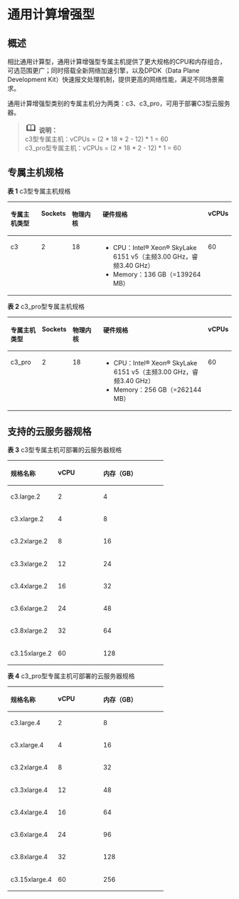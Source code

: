 # 通用计算增强型<a name="deh_01_0031"></a>

## 概述<a name="section3973161103116"></a>

相比通用计算型，通用计算增强型专属主机提供了更大规格的CPU和内存组合，可选范围更广；同时搭载全新网络加速引擎，以及DPDK（Data Plane Development Kit）快速报文处理机制，提供更高的网络性能，满足不同场景需求。

通用计算增强型类别的专属主机分为两类：c3、c3\_pro，可用于部署C3型云服务器。

>![](public_sys-resources/icon-note.gif) **说明：**   
>c3型专属主机：vCPUs = \(2 \* 18 \* 2 - 12\) \* 1 = 60  
>c3\_pro型专属主机：vCPUs = \(2 \* 18 \* 2 - 12\) \* 1 = 60  

## 专属主机规格<a name="section739011188239"></a>

**表 1**  c3型专属主机规格

<a name="table149473391086"></a>
<table><thead align="left"><tr id="row16948153913810"><th class="cellrowborder" valign="top" width="14.141414141414144%" id="mcps1.2.6.1.1"><p id="p189821541395"><a name="p189821541395"></a><a name="p189821541395"></a>专属主机类型</p>
</th>
<th class="cellrowborder" valign="top" width="12.121212121212121%" id="mcps1.2.6.1.2"><p id="p29841245912"><a name="p29841245912"></a><a name="p29841245912"></a>Sockets</p>
</th>
<th class="cellrowborder" valign="top" width="14.141414141414144%" id="mcps1.2.6.1.3"><p id="p1598644498"><a name="p1598644498"></a><a name="p1598644498"></a>物理内核</p>
</th>
<th class="cellrowborder" valign="top" width="48.484848484848484%" id="mcps1.2.6.1.4"><p id="p109881413916"><a name="p109881413916"></a><a name="p109881413916"></a>硬件规格</p>
</th>
<th class="cellrowborder" valign="top" width="11.111111111111112%" id="mcps1.2.6.1.5"><p id="p16991741298"><a name="p16991741298"></a><a name="p16991741298"></a>vCPUs</p>
</th>
</tr>
</thead>
<tbody><tr id="row12948739189"><td class="cellrowborder" valign="top" width="14.141414141414144%" headers="mcps1.2.6.1.1 "><p id="p1948539980"><a name="p1948539980"></a><a name="p1948539980"></a>c3</p>
</td>
<td class="cellrowborder" valign="top" width="12.121212121212121%" headers="mcps1.2.6.1.2 "><p id="p994820391087"><a name="p994820391087"></a><a name="p994820391087"></a>2</p>
</td>
<td class="cellrowborder" valign="top" width="14.141414141414144%" headers="mcps1.2.6.1.3 "><p id="p109481439288"><a name="p109481439288"></a><a name="p109481439288"></a>18</p>
</td>
<td class="cellrowborder" valign="top" width="48.484848484848484%" headers="mcps1.2.6.1.4 "><a name="ul4924142214106"></a><a name="ul4924142214106"></a><ul id="ul4924142214106"><li>CPU：Intel&reg; Xeon&reg; SkyLake 6151 v5（主频3.00 GHz，睿频3.40 GHz）</li><li>Memory：136 GB（=139264 MB）</li></ul>
</td>
<td class="cellrowborder" valign="top" width="11.111111111111112%" headers="mcps1.2.6.1.5 "><p id="p394818391813"><a name="p394818391813"></a><a name="p394818391813"></a>60</p>
</td>
</tr>
</tbody>
</table>

**表 2**  c3\_pro型专属主机规格

<a name="table19437172010312"></a>
<table><thead align="left"><tr id="row344272003120"><th class="cellrowborder" valign="top" width="14.141414141414144%" id="mcps1.2.6.1.1"><p id="p34421920203111"><a name="p34421920203111"></a><a name="p34421920203111"></a>专属主机类型</p>
</th>
<th class="cellrowborder" valign="top" width="12.121212121212121%" id="mcps1.2.6.1.2"><p id="p4442162012318"><a name="p4442162012318"></a><a name="p4442162012318"></a>Sockets</p>
</th>
<th class="cellrowborder" valign="top" width="14.141414141414144%" id="mcps1.2.6.1.3"><p id="p14442182015317"><a name="p14442182015317"></a><a name="p14442182015317"></a>物理内核</p>
</th>
<th class="cellrowborder" valign="top" width="48.484848484848484%" id="mcps1.2.6.1.4"><p id="p8442162073111"><a name="p8442162073111"></a><a name="p8442162073111"></a>硬件规格</p>
</th>
<th class="cellrowborder" valign="top" width="11.111111111111112%" id="mcps1.2.6.1.5"><p id="p7443192043111"><a name="p7443192043111"></a><a name="p7443192043111"></a>vCPUs</p>
</th>
</tr>
</thead>
<tbody><tr id="row5443122043118"><td class="cellrowborder" valign="top" width="14.141414141414144%" headers="mcps1.2.6.1.1 "><p id="p114445203312"><a name="p114445203312"></a><a name="p114445203312"></a>c3_pro</p>
</td>
<td class="cellrowborder" valign="top" width="12.121212121212121%" headers="mcps1.2.6.1.2 "><p id="p1944602013119"><a name="p1944602013119"></a><a name="p1944602013119"></a>2</p>
</td>
<td class="cellrowborder" valign="top" width="14.141414141414144%" headers="mcps1.2.6.1.3 "><p id="p14446142019314"><a name="p14446142019314"></a><a name="p14446142019314"></a>18</p>
</td>
<td class="cellrowborder" valign="top" width="48.484848484848484%" headers="mcps1.2.6.1.4 "><a name="ul544742023119"></a><a name="ul544742023119"></a><ul id="ul544742023119"><li>CPU：Intel&reg; Xeon&reg; SkyLake 6151 v5（主频3.00 GHz，睿频3.40 GHz）</li><li>Memory：256 GB（=262144 MB）</li></ul>
</td>
<td class="cellrowborder" valign="top" width="11.111111111111112%" headers="mcps1.2.6.1.5 "><p id="p16449102063111"><a name="p16449102063111"></a><a name="p16449102063111"></a>60</p>
</td>
</tr>
</tbody>
</table>

## 支持的云服务器规格<a name="section193669390329"></a>

**表 3**  c3型专属主机可部署的云服务器规格

<a name="table18121958193911"></a>
<table><thead align="left"><tr id="row7123258193919"><th class="cellrowborder" valign="top" width="30.380000000000003%" id="mcps1.2.4.1.1"><p id="p199841619184020"><a name="p199841619184020"></a><a name="p199841619184020"></a>规格名称</p>
</th>
<th class="cellrowborder" valign="top" width="29.110000000000003%" id="mcps1.2.4.1.2"><p id="p17989161934011"><a name="p17989161934011"></a><a name="p17989161934011"></a>vCPU</p>
</th>
<th class="cellrowborder" valign="top" width="40.510000000000005%" id="mcps1.2.4.1.3"><p id="p179936198400"><a name="p179936198400"></a><a name="p179936198400"></a>内存（GB）</p>
</th>
</tr>
</thead>
<tbody><tr id="row148894185320"><td class="cellrowborder" valign="top" width="30.380000000000003%" headers="mcps1.2.4.1.1 "><p id="p08919181833"><a name="p08919181833"></a><a name="p08919181833"></a>c3.large.2</p>
</td>
<td class="cellrowborder" valign="top" width="29.110000000000003%" headers="mcps1.2.4.1.2 "><p id="p1889114185315"><a name="p1889114185315"></a><a name="p1889114185315"></a>2</p>
</td>
<td class="cellrowborder" valign="top" width="40.510000000000005%" headers="mcps1.2.4.1.3 "><p id="p589131814318"><a name="p589131814318"></a><a name="p589131814318"></a>4</p>
</td>
</tr>
<tr id="row712365812391"><td class="cellrowborder" valign="top" width="30.380000000000003%" headers="mcps1.2.4.1.1 "><p id="p19168386204624"><a name="p19168386204624"></a><a name="p19168386204624"></a>c3.xlarge.2</p>
</td>
<td class="cellrowborder" valign="top" width="29.110000000000003%" headers="mcps1.2.4.1.2 "><p id="p47196992204624"><a name="p47196992204624"></a><a name="p47196992204624"></a>4</p>
</td>
<td class="cellrowborder" valign="top" width="40.510000000000005%" headers="mcps1.2.4.1.3 "><p id="p64859997204624"><a name="p64859997204624"></a><a name="p64859997204624"></a>8</p>
</td>
</tr>
<tr id="row61783403319"><td class="cellrowborder" valign="top" width="30.380000000000003%" headers="mcps1.2.4.1.1 "><p id="p1117810401037"><a name="p1117810401037"></a><a name="p1117810401037"></a>c3.2xlarge.2</p>
</td>
<td class="cellrowborder" valign="top" width="29.110000000000003%" headers="mcps1.2.4.1.2 "><p id="p161783405315"><a name="p161783405315"></a><a name="p161783405315"></a>8</p>
</td>
<td class="cellrowborder" valign="top" width="40.510000000000005%" headers="mcps1.2.4.1.3 "><p id="p417804013320"><a name="p417804013320"></a><a name="p417804013320"></a>16</p>
</td>
</tr>
<tr id="row1812310587393"><td class="cellrowborder" valign="top" width="30.380000000000003%" headers="mcps1.2.4.1.1 "><p id="p18054373204624"><a name="p18054373204624"></a><a name="p18054373204624"></a>c3.3xlarge.2</p>
</td>
<td class="cellrowborder" valign="top" width="29.110000000000003%" headers="mcps1.2.4.1.2 "><p id="p15110173204624"><a name="p15110173204624"></a><a name="p15110173204624"></a>12</p>
</td>
<td class="cellrowborder" valign="top" width="40.510000000000005%" headers="mcps1.2.4.1.3 "><p id="p15964478204624"><a name="p15964478204624"></a><a name="p15964478204624"></a>24</p>
</td>
</tr>
<tr id="row135894516412"><td class="cellrowborder" valign="top" width="30.380000000000003%" headers="mcps1.2.4.1.1 "><p id="p15891151345"><a name="p15891151345"></a><a name="p15891151345"></a>c3.4xlarge.2</p>
</td>
<td class="cellrowborder" valign="top" width="29.110000000000003%" headers="mcps1.2.4.1.2 "><p id="p20589251044"><a name="p20589251044"></a><a name="p20589251044"></a>16</p>
</td>
<td class="cellrowborder" valign="top" width="40.510000000000005%" headers="mcps1.2.4.1.3 "><p id="p5589185445"><a name="p5589185445"></a><a name="p5589185445"></a>32</p>
</td>
</tr>
<tr id="row12123175813912"><td class="cellrowborder" valign="top" width="30.380000000000003%" headers="mcps1.2.4.1.1 "><p id="p34929558204624"><a name="p34929558204624"></a><a name="p34929558204624"></a>c3.6xlarge.2</p>
</td>
<td class="cellrowborder" valign="top" width="29.110000000000003%" headers="mcps1.2.4.1.2 "><p id="p8300597204624"><a name="p8300597204624"></a><a name="p8300597204624"></a>24</p>
</td>
<td class="cellrowborder" valign="top" width="40.510000000000005%" headers="mcps1.2.4.1.3 "><p id="p1259733204624"><a name="p1259733204624"></a><a name="p1259733204624"></a>48</p>
</td>
</tr>
<tr id="row8571103816417"><td class="cellrowborder" valign="top" width="30.380000000000003%" headers="mcps1.2.4.1.1 "><p id="p857110381948"><a name="p857110381948"></a><a name="p857110381948"></a>c3.8xlarge.2</p>
</td>
<td class="cellrowborder" valign="top" width="29.110000000000003%" headers="mcps1.2.4.1.2 "><p id="p75715381947"><a name="p75715381947"></a><a name="p75715381947"></a>32</p>
</td>
<td class="cellrowborder" valign="top" width="40.510000000000005%" headers="mcps1.2.4.1.3 "><p id="p75711838249"><a name="p75711838249"></a><a name="p75711838249"></a>64</p>
</td>
</tr>
<tr id="row14351115454215"><td class="cellrowborder" valign="top" width="30.380000000000003%" headers="mcps1.2.4.1.1 "><p id="p15516174204624"><a name="p15516174204624"></a><a name="p15516174204624"></a>c3.15xlarge.2</p>
</td>
<td class="cellrowborder" valign="top" width="29.110000000000003%" headers="mcps1.2.4.1.2 "><p id="p29388703204624"><a name="p29388703204624"></a><a name="p29388703204624"></a>60</p>
</td>
<td class="cellrowborder" valign="top" width="40.510000000000005%" headers="mcps1.2.4.1.3 "><p id="p31674728204624"><a name="p31674728204624"></a><a name="p31674728204624"></a>128</p>
</td>
</tr>
</tbody>
</table>

**表 4**  c3\_pro型专属主机可部署的云服务器规格

<a name="table19744184116339"></a>
<table><thead align="left"><tr id="row10745041153311"><th class="cellrowborder" valign="top" width="30.380000000000003%" id="mcps1.2.4.1.1"><p id="p16746741173314"><a name="p16746741173314"></a><a name="p16746741173314"></a>规格名称</p>
</th>
<th class="cellrowborder" valign="top" width="29.110000000000003%" id="mcps1.2.4.1.2"><p id="p18747174163315"><a name="p18747174163315"></a><a name="p18747174163315"></a>vCPU</p>
</th>
<th class="cellrowborder" valign="top" width="40.510000000000005%" id="mcps1.2.4.1.3"><p id="p374934163319"><a name="p374934163319"></a><a name="p374934163319"></a>内存（GB）</p>
</th>
</tr>
</thead>
<tbody><tr id="row1775110417331"><td class="cellrowborder" valign="top" width="30.380000000000003%" headers="mcps1.2.4.1.1 "><p id="p1075174116336"><a name="p1075174116336"></a><a name="p1075174116336"></a>c3.large.4</p>
</td>
<td class="cellrowborder" valign="top" width="29.110000000000003%" headers="mcps1.2.4.1.2 "><p id="p157517412331"><a name="p157517412331"></a><a name="p157517412331"></a>2</p>
</td>
<td class="cellrowborder" valign="top" width="40.510000000000005%" headers="mcps1.2.4.1.3 "><p id="p13751164193316"><a name="p13751164193316"></a><a name="p13751164193316"></a>8</p>
</td>
</tr>
<tr id="row37528416331"><td class="cellrowborder" valign="top" width="30.380000000000003%" headers="mcps1.2.4.1.1 "><p id="p7753124114331"><a name="p7753124114331"></a><a name="p7753124114331"></a>c3.xlarge.4</p>
</td>
<td class="cellrowborder" valign="top" width="29.110000000000003%" headers="mcps1.2.4.1.2 "><p id="p17755841203311"><a name="p17755841203311"></a><a name="p17755841203311"></a>4</p>
</td>
<td class="cellrowborder" valign="top" width="40.510000000000005%" headers="mcps1.2.4.1.3 "><p id="p1775624116339"><a name="p1775624116339"></a><a name="p1775624116339"></a>16</p>
</td>
</tr>
<tr id="row8756194103319"><td class="cellrowborder" valign="top" width="30.380000000000003%" headers="mcps1.2.4.1.1 "><p id="p12758124133310"><a name="p12758124133310"></a><a name="p12758124133310"></a>c3.2xlarge.4</p>
</td>
<td class="cellrowborder" valign="top" width="29.110000000000003%" headers="mcps1.2.4.1.2 "><p id="p275894133318"><a name="p275894133318"></a><a name="p275894133318"></a>8</p>
</td>
<td class="cellrowborder" valign="top" width="40.510000000000005%" headers="mcps1.2.4.1.3 "><p id="p775914413333"><a name="p775914413333"></a><a name="p775914413333"></a>32</p>
</td>
</tr>
<tr id="row5759134153317"><td class="cellrowborder" valign="top" width="30.380000000000003%" headers="mcps1.2.4.1.1 "><p id="p12760441123311"><a name="p12760441123311"></a><a name="p12760441123311"></a>c3.3xlarge.4</p>
</td>
<td class="cellrowborder" valign="top" width="29.110000000000003%" headers="mcps1.2.4.1.2 "><p id="p77617415333"><a name="p77617415333"></a><a name="p77617415333"></a>12</p>
</td>
<td class="cellrowborder" valign="top" width="40.510000000000005%" headers="mcps1.2.4.1.3 "><p id="p5761241173310"><a name="p5761241173310"></a><a name="p5761241173310"></a>48</p>
</td>
</tr>
<tr id="row0762154118334"><td class="cellrowborder" valign="top" width="30.380000000000003%" headers="mcps1.2.4.1.1 "><p id="p17763741173314"><a name="p17763741173314"></a><a name="p17763741173314"></a>c3.4xlarge.4</p>
</td>
<td class="cellrowborder" valign="top" width="29.110000000000003%" headers="mcps1.2.4.1.2 "><p id="p11764104115333"><a name="p11764104115333"></a><a name="p11764104115333"></a>16</p>
</td>
<td class="cellrowborder" valign="top" width="40.510000000000005%" headers="mcps1.2.4.1.3 "><p id="p14766134173319"><a name="p14766134173319"></a><a name="p14766134173319"></a>64</p>
</td>
</tr>
<tr id="row11766144103315"><td class="cellrowborder" valign="top" width="30.380000000000003%" headers="mcps1.2.4.1.1 "><p id="p1576611419333"><a name="p1576611419333"></a><a name="p1576611419333"></a>c3.6xlarge.4</p>
</td>
<td class="cellrowborder" valign="top" width="29.110000000000003%" headers="mcps1.2.4.1.2 "><p id="p5766134118338"><a name="p5766134118338"></a><a name="p5766134118338"></a>24</p>
</td>
<td class="cellrowborder" valign="top" width="40.510000000000005%" headers="mcps1.2.4.1.3 "><p id="p47681341163312"><a name="p47681341163312"></a><a name="p47681341163312"></a>96</p>
</td>
</tr>
<tr id="row147691417337"><td class="cellrowborder" valign="top" width="30.380000000000003%" headers="mcps1.2.4.1.1 "><p id="p12769184153318"><a name="p12769184153318"></a><a name="p12769184153318"></a>c3.8xlarge.4</p>
</td>
<td class="cellrowborder" valign="top" width="29.110000000000003%" headers="mcps1.2.4.1.2 "><p id="p97711741193319"><a name="p97711741193319"></a><a name="p97711741193319"></a>32</p>
</td>
<td class="cellrowborder" valign="top" width="40.510000000000005%" headers="mcps1.2.4.1.3 "><p id="p167716418330"><a name="p167716418330"></a><a name="p167716418330"></a>128</p>
</td>
</tr>
<tr id="row1277212412337"><td class="cellrowborder" valign="top" width="30.380000000000003%" headers="mcps1.2.4.1.1 "><p id="p777414112335"><a name="p777414112335"></a><a name="p777414112335"></a>c3.15xlarge.4</p>
</td>
<td class="cellrowborder" valign="top" width="29.110000000000003%" headers="mcps1.2.4.1.2 "><p id="p1577474119336"><a name="p1577474119336"></a><a name="p1577474119336"></a>60</p>
</td>
<td class="cellrowborder" valign="top" width="40.510000000000005%" headers="mcps1.2.4.1.3 "><p id="p7774141103311"><a name="p7774141103311"></a><a name="p7774141103311"></a>256</p>
</td>
</tr>
</tbody>
</table>

